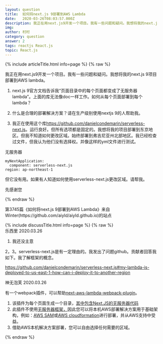 ```yaml
---
layout: question
title:  如何将next.js 9部署到AWS Lambda
date:   2020-03-26T08:03:57.000Z
description: 我正在用next.js9开发一个项目。我有一些问题和疑问。我想将我的next.js 9项目部署到AWS lambda。next.js 9官方文档告诉...
img: 
author: 村村
category: question
answer: 2
tags: reactjs React.js
topic: React.js
---
```

<div class="article-root">
  <div class="article">
    {% include articleTitle.html info=page %}
    {% raw %}
    <div class="article-content"><p><font style="vertical-align: inherit;"><font style="vertical-align: inherit;">我正在用next.js9开发一个项目。</font><font style="vertical-align: inherit;">我有一些问题和疑问。</font><font style="vertical-align: inherit;">我想将我的next.js 9项目部署到AWS lambda。</font></font></p>

<ol>
<li><p><font style="vertical-align: inherit;"><font style="vertical-align: inherit;">next.js 9官方文档告诉我“页面目录中的每个页面都变成了无服务器lambda”。</font><font style="vertical-align: inherit;">上面的库无法像doc一样工作。</font><font style="vertical-align: inherit;">如何从每个页面部署到每个lambda？</font></font></p></li>
<li><p><font style="vertical-align: inherit;"><font style="vertical-align: inherit;">什么是合理的部署解决方案？</font><font style="vertical-align: inherit;">请在生产级别使用nextjs 9的人帮助我。</font></font></p></li>
<li><p><font style="vertical-align: inherit;"><font style="vertical-align: inherit;">我正在使用这个库</font></font><a href="https://github.com/danielcondemarin/serverless-next.js" rel="nofollow noreferrer"><font style="vertical-align: inherit;"><font style="vertical-align: inherit;">https://github.com/danielcondemarin/serverless-next.js</font></font></a><font style="vertical-align: inherit;"><font style="vertical-align: inherit;">。</font><font style="vertical-align: inherit;">运行良好。</font><font style="vertical-align: inherit;">但所有选项都是固定的。</font><font style="vertical-align: inherit;">我想将我的项目部署到东京地区。</font><font style="vertical-align: inherit;">但我不知道如何更改区域。</font><font style="vertical-align: inherit;">始终部署到弗吉尼亚州北部地区。</font><font style="vertical-align: inherit;">我已经检查过文件，但我认为他们没有选择权。</font><font style="vertical-align: inherit;">并像这样的yml文件进行测试。</font></font></p></li>
</ol>

<p><font style="vertical-align: inherit;"><font style="vertical-align: inherit;">无服务器</font></font></p>

<pre><code>myNextApplication:<font></font>
  component: serverless-next.js<font></font>
region: ap-northeast-1<font></font>
</code></pre>

<p><font style="vertical-align: inherit;"><font style="vertical-align: inherit;">但它没有用。</font><font style="vertical-align: inherit;">如果有人知道如何使用serverless-next.js更改区域。</font><font style="vertical-align: inherit;">请帮我。</font></font></p>

<p><font style="vertical-align: inherit;"><font style="vertical-align: inherit;">先感谢您</font></font></p></div>
    {% endraw %}
  </div>
  <p class="winter_mark">第3745篇《如何将next.js 9部署到AWS Lambda》来自Winter(https://github.com/aiyld/aiyld.github.io)的站点</p>
  <div class="discuss-wrapper">
    {% include discussTitle.html info=page %}
    {% raw %}
    <div class="discuss-item">
        <div class="discuss-parent">
          <div class="discuss-meta">
            <span class="discuss-user">乐西里</span>
            <span class="discuss-time">2020.03.26</span>
          </div>
          <div class="discuss-comment"><ol>
<li><font style="vertical-align: inherit;"><font style="vertical-align: inherit;">我还没主意</font></font></li>
</ol>

<p><font style="vertical-align: inherit;"><font style="vertical-align: inherit;">2，3。</font><font style="vertical-align: inherit;">serverless-next.js是有一定理由的。</font><font style="vertical-align: inherit;">我发出了问题github。</font><font style="vertical-align: inherit;">贡献者回答我如下。</font><font style="vertical-align: inherit;">我了解框架的概念。</font></font></p>

<p><a href="https://github.com/danielcondemarin/serverless-next.js#my-lambda-is-deployed-to-us-east-1-how-can-i-deploy-it-to-another-region" rel="nofollow noreferrer"><font style="vertical-align: inherit;"><font style="vertical-align: inherit;">https://github.com/danielcondemarin/serverless-next.js#my-lambda-is-deployed-to-us-east-1-how-can-i-deploy-it-to-another-region</font></font></a></p></div>
        </div></div><div class="discuss-item">
        <div class="discuss-parent">
          <div class="discuss-meta">
            <span class="discuss-user">神无泡芙</span>
            <span class="discuss-time">2020.03.26</span>
          </div>
          <div class="discuss-comment"><p><font style="vertical-align: inherit;"><font style="vertical-align: inherit;">有一个webpack插件，可以帮助</font></font><a href="https://github.com/vincent-herlemont/next-aws-lambda-webpack-plugin" rel="nofollow noreferrer"><font style="vertical-align: inherit;"><font style="vertical-align: inherit;">next-aws-lambda-webpack-plugin</font></font></a><font style="vertical-align: inherit;"><font style="vertical-align: inherit;">。</font></font></p>

<ol>
<li><font style="vertical-align: inherit;"><font style="vertical-align: inherit;">该插件为每个页面生成一个目录，</font></font><a href="https://nextjs.org/docs/api-reference/next.config.js/build-target#server-target" rel="nofollow noreferrer"><font style="vertical-align: inherit;"><font style="vertical-align: inherit;">其中包含Next.JS的无服务器代码</font></font></a> </li>
<li><font style="vertical-align: inherit;"><font style="vertical-align: inherit;">此插件不使用</font></font><a href="https://serverless.com/" rel="nofollow noreferrer"><font style="vertical-align: inherit;"><font style="vertical-align: inherit;">无服务器框架，</font></font></a><font style="vertical-align: inherit;"><font style="vertical-align: inherit;">因此您可以将本机AWS部署解决方案用于基础架构，例如：</font></font><a href="https://aws.amazon.com/serverless/sam/" rel="nofollow noreferrer"><font style="vertical-align: inherit;"><font style="vertical-align: inherit;">AWS SAM</font></font></a><font style="vertical-align: inherit;"><font style="vertical-align: inherit;">或</font></font><a href="https://aws.amazon.com/fr/cloudformation/" rel="nofollow noreferrer"><font style="vertical-align: inherit;"><font style="vertical-align: inherit;">AWS cloudformation</font></font></a><font style="vertical-align: inherit;"><font style="vertical-align: inherit;">进行部署，并从AWS支持中受益。</font></font></li>
<li><font style="vertical-align: inherit;"><font style="vertical-align: inherit;">借助AWS本机解决方案部署，您可以自由选择任何需要的区域。</font></font></li>
</ol></div>
        </div></div>
    {% endraw %}
  </div>
<div>

